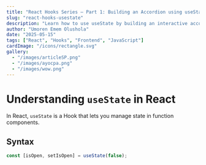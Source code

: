 ```yaml
---
title: "React Hooks Series – Part 1: Building an Accordion using useState"
slug: "react-hooks-usestate"
description: "Learn how to use useState by building an interactive accordion in React."
author: "Umoren Emem Olushola"
date: "2025-05-15"
tags: ["React", "Hooks", "Frontend", "JavaScript"]
cardImage: "/icons/rectangle.svg"
gallery:
  - "/images/articleSP.png"
  - "/images/ayocpa.png"
  - "/images/wow.png"
---
```


# Understanding `useState` in React

In React, `useState` is a Hook that lets you manage state in function components.

## Syntax

```js
const [isOpen, setIsOpen] = useState(false);
